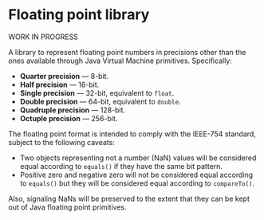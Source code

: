 # Floating point library

WORK IN PROGRESS

A library to represent floating point numbers in precisions other than the ones 
available through Java Virtual Machine primitives. Specifically:

* **Quarter precision** &mdash; 8-bit.
* **Half precision** &mdash; 16-bit.
* **Single precision** &mdash; 32-bit, equivalent to `float`.
* **Double precision** &mdash; 64-bit, equivalent to `double`.
* **Quadruple precision** &mdash; 128-bit.
* **Octuple precision** &mdash; 256-bit.

The floating point format is intended to comply with the IEEE-754 standard, 
subject to the following caveats:

* Two objects representing not a number (NaN) values will be considered equal 
according to `equals()` if they have the same bit pattern.
* Positive zero and negative zero will not be considered equal according to 
`equals()` but they will be considered equal according to `compareTo()`.

Also, signaling NaNs will be preserved to the extent that they can be kept out 
of Java floating point primitives.
